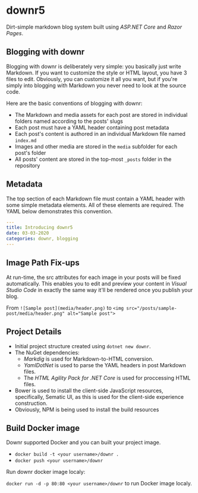# downr5

Dirt-simple markdown blog system built using *ASP.NET Core* and *Razor Pages*.

## Blogging with downr

Blogging with downr is deliberately very simple: you basically just write Markdown. If you want to customize the style or HTML layout, you have 3 files to edit. Obviously, you can customize it all you want, but if you're simply into blogging with Markdown you never need to look at the source code.

Here are the basic conventions of blogging with downr:

* The Markdown and media assets for each post are stored in individual folders named according to the posts' slugs
* Each post must have a YAML header containing post metadata
* Each post's content is authored in an individual Markdown file named `index.md`
* Images and other media are stored in the `media` subfolder for each post's folder
* All posts' content are stored in the top-most `_posts` folder in the repository

## Metadata

The top section of each Markdown file must contain a YAML header with some simple metadata elements. All of these elements are required. The YAML below demonstrates this convention.

```yaml
---
title: Introducing downr5
date: 03-03-2020
categories: downr, blogging
---
```

## Image Path Fix-ups

At run-time, the src attributes for each image in your posts will be fixed automatically. 
This enables you to edit and preview your content in *Visual Studio Code* 
in exactly the same way it'll be rendered once you publish your blog.

From `![Sample post](media/header.png)` to
`<img src="/posts/sample-post/media/header.png" alt="Sample post">`

## Project Details

* Initial project structure created using `dotnet new downr`.
* The NuGet dependencies:
    * _Markdig_ is used for Markdown-to-HTML conversion.
    * _YamlDotNet_ is used to parse the YAML headers in post Markdown files.
    * The _HTML Agility Pack for .NET Core_ is used for proccessing HTML files.
* Bower is used to install the client-side JavaScript resources, 
specifically, Sematic UI, as this is used for the client-side experience construction.
* Obviously, NPM is being used to install the build resources

## Build Docker image

Downr supported Docker and you can built your project image.

* `docker build -t <your username>/downr .`
* `docker push <your username>/downr`

Run downr docker image localy:

`docker run -d -p 80:80 <your username>/downr` to run Docker image localy.